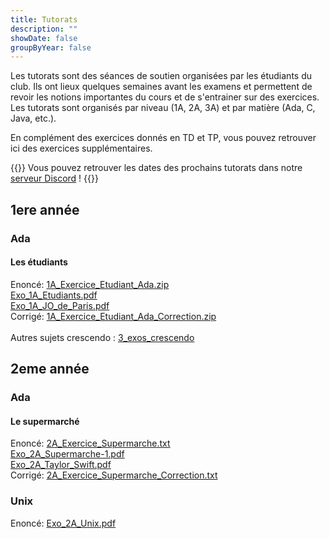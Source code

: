 ```yaml
---
title: Tutorats
description: ""
showDate: false
groupByYear: false
---
```


Les tutorats sont des séances de soutien organisées par les étudiants du club. Ils ont lieux quelques semaines avant les examens et permettent de revoir les notions importantes du cours et de s'entrainer sur des exercices. Les tutorats sont organisés par niveau (1A, 2A, 3A) et par matière (Ada, C, Java, etc.). 


En complément des exercices donnés en TD et TP, vous pouvez retrouver ici des exercices supplémentaires.

{{<alert>}}
Vous pouvez retrouver les dates des prochains tutorats dans notre [serveur Discord](https://discord.gg/6qZ2c7J) !
{{</alert>}}

## 1ere année

### Ada

#### Les étudiants

Enoncé: [1A_Exercice_Etudiant_Ada.zip](/zip/1A_Exercice_Etudiant_Ada.zip) <br />
        [Exo_1A_Etudiants.pdf](/pdf/Exo_1A_Etudiants.pdf)<br/>
        [Exo_1A_JO_de_Paris.pdf](/pdf/Exo_1A_JO_de_Paris.pdf)<br/>
Corrigé: [1A_Exercice_Etudiant_Ada_Correction.zip](/zip/1A_Exercice_Etudiant_Ada_Correction.zip)<br />
<br />
Autres sujets crescendo : [3_exos_crescendo](https://git.etud.insa-toulouse.fr/lanoux/Tutorat_Ada_A)

## 2eme année

### Ada

#### Le supermarché

Enoncé: [2A_Exercice_Supermarche.txt](/txt/2A_Exercice_Supermarche.txt) <br />
        [Exo_2A_Supermarche-1.pdf](/pdf/Exo_2A_Supermarche-1.pdf)<br/>
        [Exo_2A_Taylor_Swift.pdf](/pdf/Exo_2A_Taylor_Swift.pdf)<br/>
Corrigé: [2A_Exercice_Supermarche_Correction.txt](/txt/2A_Exercice_Supermarche_Correction.txt)

### Unix

Enoncé: [Exo_2A_Unix.pdf](/pdf/Exo_2A_Unix.pdf) <br />
